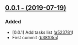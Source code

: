 ## [0.0.1 - (2019-07-19)](https://github.com/InterConnecta/git-flow-test/compare/0.0.0...0.0.1)

### Added
  - [0.0.1] Add tasks list ([a523781](https://github.com/InterConnecta/git-flow-test/commit/a523781))
  - First commit ([b38f055](https://github.com/InterConnecta/git-flow-test/commit/b38f055))


